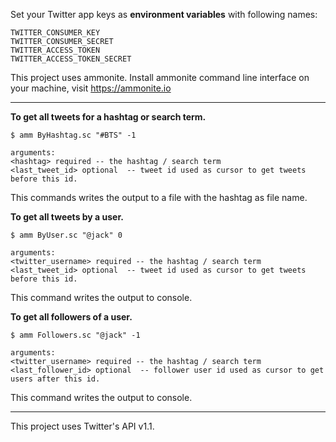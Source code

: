 Set your Twitter app keys as **environment variables** with following names:

```
TWITTER_CONSUMER_KEY
TWITTER_CONSUMER_SECRET
TWITTER_ACCESS_TOKEN
TWITTER_ACCESS_TOKEN_SECRET
```

This project uses ammonite. Install ammonite command line interface on your machine, visit https://ammonite.io

---

**To get all tweets for a hashtag or search term.**

```
$ amm ByHashtag.sc "#BTS" -1

arguments:
<hashtag> required -- the hashtag / search term
<last_tweet_id> optional  -- tweet id used as cursor to get tweets before this id.
```

This commands writes the output to a file with the hashtag as file name.

**To get all tweets by a user.**

```
$ amm ByUser.sc "@jack" 0

arguments:
<twitter_username> required -- the hashtag / search term
<last_tweet_id> optional  -- tweet id used as cursor to get tweets before this id.
```

This command writes the output to console.

**To get all followers of a user.**

```
$ amm Followers.sc "@jack" -1

arguments:
<twitter_username> required -- the hashtag / search term
<last_follower_id> optional  -- follower user id used as cursor to get users after this id.
```

This command writes the output to console.

---

This project uses Twitter's API v1.1.
